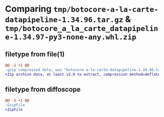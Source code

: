 # Comparing `tmp/botocore-a-la-carte-datapipeline-1.34.96.tar.gz` & `tmp/botocore_a_la_carte_datapipeline-1.34.97-py3-none-any.whl.zip`

## filetype from file(1)

```diff
@@ -1 +1 @@
-gzip compressed data, was "botocore-a-la-carte-datapipeline-1.34.96.tar", last modified: Thu May  2 01:01:19 2024, max compression
+Zip archive data, at least v2.0 to extract, compression method=deflate
```

## filetype from diffoscope

```diff
@@ -1 +1 @@
-GzipFile
+ZipFile
```


